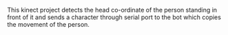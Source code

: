 This kinect project detects the head co-ordinate of the person standing in front of it and sends a character through serial port to the bot which copies the movement of the person. 
